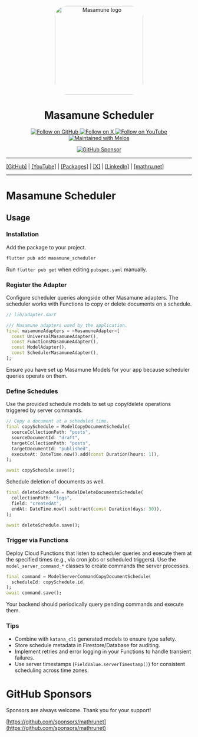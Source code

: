 <p align="center">
  <a href="https://mathru.net">
    <img width="240px" src="https://raw.githubusercontent.com/mathrunet/flutter_masamune/master/.github/images/icon.png" alt="Masamune logo" style="border-radius: 32px"s><br/>
  </a>
  <h1 align="center">Masamune Scheduler</h1>
</p>

<p align="center">
  <a href="https://github.com/mathrunet">
    <img src="https://img.shields.io/static/v1?label=GitHub&message=Follow&logo=GitHub&color=333333&link=https://github.com/mathrunet" alt="Follow on GitHub" />
  </a>
  <a href="https://x.com/mathru">
    <img src="https://img.shields.io/static/v1?label=@mathru&message=Follow&logo=X&color=0F1419&link=https://x.com/mathru" alt="Follow on X" />
  </a>
  <a href="https://www.youtube.com/c/mathrunetchannel">
    <img src="https://img.shields.io/static/v1?label=YouTube&message=Follow&logo=YouTube&color=FF0000&link=https://www.youtube.com/c/mathrunetchannel" alt="Follow on YouTube" />
  </a>
  <a href="https://github.com/invertase/melos">
    <img src="https://img.shields.io/static/v1?label=maintained%20with&message=melos&color=FF1493&link=https://github.com/invertase/melos" alt="Maintained with Melos" />
  </a>
</p>

<p align="center">
  <a href="https://github.com/sponsors/mathrunet"><img src="https://img.shields.io/static/v1?label=Sponsor&message=%E2%9D%A4&logo=GitHub&color=ff69b4&link=https://github.com/sponsors/mathrunet" alt="GitHub Sponsor" /></a>
</p>

---

[[GitHub]](https://github.com/mathrunet) | [[YouTube]](https://www.youtube.com/c/mathrunetchannel) | [[Packages]](https://pub.dev/publishers/mathru.net/packages) | [[X]](https://x.com/mathru) | [[LinkedIn]](https://www.linkedin.com/in/mathrunet/) | [[mathru.net]](https://mathru.net)

---

# Masamune Scheduler

## Usage

### Installation

Add the package to your project.

```bash
flutter pub add masamune_scheduler
```

Run `flutter pub get` when editing `pubspec.yaml` manually.

### Register the Adapter

Configure scheduler queries alongside other Masamune adapters. The scheduler works with Functions to copy or delete documents on a schedule.

```dart
// lib/adapter.dart

/// Masamune adapters used by the application.
final masamuneAdapters = <MasamuneAdapter>[
  const UniversalMasamuneAdapter(),
  const FunctionsMasamuneAdapter(),
  const ModelAdapter(),
  const SchedulerMasamuneAdapter(),
];
```

Ensure you have set up Masamune Models for your app because scheduler queries operate on them.

### Define Schedules

Use the provided schedule models to set up copy/delete operations triggered by server commands.

```dart
// Copy a document at a scheduled time.
final copySchedule = ModelCopyDocumentSchedule(
  sourceCollectionPath: "posts",
  sourceDocumentId: "draft",
  targetCollectionPath: "posts",
  targetDocumentId: "published",
  executeAt: DateTime.now().add(const Duration(hours: 1)),
);

await copySchedule.save();
```

Schedule deletion of documents as well.

```dart
final deleteSchedule = ModelDeleteDocumentsSchedule(
  collectionPath: "logs",
  field: "createdAt",
  endAt: DateTime.now().subtract(const Duration(days: 30)),
);

await deleteSchedule.save();
```

### Trigger via Functions

Deploy Cloud Functions that listen to scheduler queries and execute them at the specified times (e.g., via cron jobs or scheduled triggers). Use the `model_server_command_*` classes to create commands the server processes.

```dart
final command = ModelServerCommandCopyDocumentSchedule(
  scheduleId: copySchedule.id,
);
await command.save();
```

Your backend should periodically query pending commands and execute them.

### Tips

- Combine with `katana_cli` generated models to ensure type safety.
- Store schedule metadata in Firestore/Database for auditing.
- Implement retries and error logging in your Functions to handle transient failures.
- Use server timestamps (`FieldValue.serverTimestamp()`) for consistent scheduling across time zones.

# GitHub Sponsors

Sponsors are always welcome. Thank you for your support!

[https://github.com/sponsors/mathrunet](https://github.com/sponsors/mathrunet)